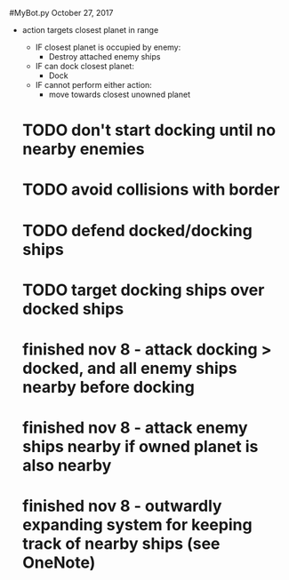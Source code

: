 #MyBot.py October 27, 2017

* action targets closest planet in range
    * IF closest planet is occupied by enemy:
        * Destroy attached enemy ships
    * IF can dock closest planet:
        * Dock
    * IF cannot perform either action:
        * move towards closest unowned planet
        
        
     # TODO don't start docking until no nearby enemies
     # TODO avoid collisions with border
     # TODO defend docked/docking ships
     # TODO target docking ships over docked ships       


     # finished nov 8 - attack docking > docked, and all enemy ships nearby before docking
     # finished nov 8 - attack enemy ships nearby if owned planet is also nearby
     # finished nov 8 - outwardly expanding system for keeping track of nearby ships (see OneNote)